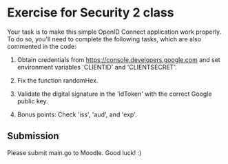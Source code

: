 # Exercise for Security 2 class

Your task is to make this simple OpenID Connect application work properly. To do so, you'll need to complete the following tasks, which are also commented in the code:

1. Obtain credentials from https://console.developers.google.com and set environment variables 'CLIENTID' and 'CLIENTSECRET'.

2. Fix the function randomHex.

3. Validate the digital signature in the 'idToken' with the correct Google public key.

4. Bonus points: Check 'iss', 'aud', and 'exp'.

## Submission
Please submit main.go to Moodle. Good luck! :)
